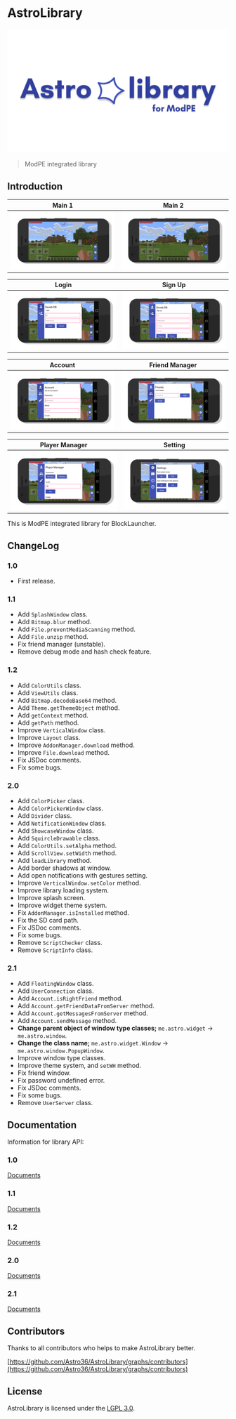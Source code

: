 # AstroLibrary

![logo](https://github.com/Astro36/AstroLibrary/blob/master/res/img_astro_library.png)

> ModPE integrated library

## Introduction

| Main 1 | Main 2 |
|:-:|:-:|
| ![main](https://github.com/Astro36/AstroLibrary/blob/master/res/img_main_0.png) | ![main](https://github.com/Astro36/AstroLibrary/blob/master/res/img_main_1.png) |

| Login | Sign Up |
|:-:|:-:
| ![login](https://github.com/Astro36/AstroLibrary/blob/master/res/img_login.png) | ![sign up](https://github.com/Astro36/AstroLibrary/blob/master/res/img_sign_up.png) |

| Account | Friend Manager |
|:-:|:-:|
| ![account](https://github.com/Astro36/AstroLibrary/blob/master/res/img_account.png) | ![friends_manager](https://github.com/Astro36/AstroLibrary/blob/master/res/img_friends_manager.png) |

| Player Manager | Setting |
|:-:|:-:|
| ![player_manager](https://github.com/Astro36/AstroLibrary/blob/master/res/img_player_manager.png) | ![settings](https://github.com/Astro36/AstroLibrary/blob/master/res/img_settings.png) |

This is ModPE integrated library for BlockLauncher.

## ChangeLog

### 1.0

- First release.

### 1.1

- Add `SplashWindow` class.
- Add `Bitmap.blur` method.
- Add `File.preventMediaScanning` method.
- Add `File.unzip` method.
- Fix friend manager (unstable).
- Remove debug mode and hash check feature.

### 1.2

- Add `ColorUtils` class.
- Add `ViewUtils` class.
- Add `Bitmap.decodeBase64` method.
- Add `Theme.getThemeObject` method.
- Add `getContext` method.
- Add `getPath` method.
- Improve `VerticalWindow` class.
- Improve `Layout` class.
- Improve `AddonManager.download` method.
- Improve `File.download` method.
- Fix JSDoc comments.
- Fix some bugs.

### 2.0

- Add `ColorPicker` class.
- Add `ColorPickerWindow` class.
- Add `Divider` class.
- Add `NotificationWindow` class.
- Add `ShowcaseWindow` class.
- Add `SquircleDrawable` class.
- Add `ColorUtils.setAlpha` method.
- Add `ScrollView.setWidth` method.
- Add `loadLibrary` method.
- Add border shadows at window.
- Add open notifications with gestures setting.
- Improve `VerticalWindow.setColor` method.
- Improve library loading system.
- Improve splash screen.
- Improve widget theme system.
- Fix `AddonManager.isInstalled` method.
- Fix the SD card path.
- Fix JSDoc comments.
- Fix some bugs.
- Remove `ScriptChecker` class.
- Remove `ScriptInfo` class.

### 2.1

- Add `FloatingWindow` class.
- Add `UserConnection` class.
- Add `Account.isRightFriend` method.
- Add `Account.getFriendDataFromServer` method.
- Add `Account.getMessagesFromServer` method.
- Add `Account.sendMessage` method.
- **Change parent object of window type classes;** `me.astro.widget` -> `me.astro.window`.
- **Change the class name;** `me.astro.widget.Window` -> `me.astro.window.PopupWindow`.
- Improve window type classes.
- Improve theme system, and `setWH` method.
- Fix friend window.
- Fix password undefined error.
- Fix JSDoc comments.
- Fix some bugs.
- Remove `UserServer` class.

## Documentation

Information for library API:

### 1.0

[Documents](https://astro36.github.io/AstroLibrary/1.0/index.html)

### 1.1

[Documents](https://astro36.github.io/AstroLibrary/1.1/index.html)

### 1.2

[Documents](https://astro36.github.io/AstroLibrary/1.2/index.html)

### 2.0

[Documents](https://astro36.github.io/AstroLibrary/2.0/index.html)

### 2.1

[Documents](https://astro36.github.io/AstroLibrary/2.1/index.html)

## Contributors

Thanks to all contributors who helps to make AstroLibrary better.

[https://github.com/Astro36/AstroLibrary/graphs/contributors](https://github.com/Astro36/AstroLibrary/graphs/contributors)

## License
AstroLibrary is licensed under the [LGPL 3.0](./LICENSE).
